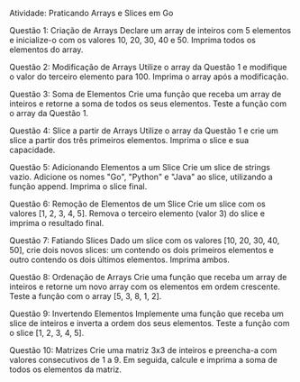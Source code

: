 Atividade: Praticando Arrays e Slices em Go

Questão 1: Criação de Arrays
Declare um array de inteiros com 5 elementos e inicialize-o com os valores 10, 20, 30, 40 e 50. Imprima todos os elementos do array.
    
Questão 2: Modificação de Arrays
Utilize o array da Questão 1 e modifique o valor do terceiro elemento para 100. Imprima o array após a modificação.

Questão 3: Soma de Elementos
Crie uma função que receba um array de inteiros e retorne a soma de todos os seus elementos. Teste a função com o array da Questão 1.

Questão 4: Slice a partir de Arrays
Utilize o array da Questão 1 e crie um slice a partir dos três primeiros elementos. Imprima o slice e sua capacidade.

Questão 5: Adicionando Elementos a um Slice
Crie um slice de strings vazio. Adicione os nomes "Go", "Python" e "Java" ao slice, utilizando a função append. Imprima o slice final.

Questão 6: Remoção de Elementos de um Slice
Crie um slice com os valores [1, 2, 3, 4, 5]. Remova o terceiro elemento (valor 3) do slice e imprima o resultado final.

Questão 7: Fatiando Slices
Dado um slice com os valores [10, 20, 30, 40, 50], crie dois novos slices: um contendo os dois primeiros elementos e outro contendo os dois últimos elementos. Imprima ambos.

Questão 8: Ordenação de Arrays
Crie uma função que receba um array de inteiros e retorne um novo array com os elementos em ordem crescente. Teste a função com o array [5, 3, 8, 1, 2].

Questão 9: Invertendo Elementos
Implemente uma função que receba um slice de inteiros e inverta a ordem dos seus elementos. Teste a função com o slice [1, 2, 3, 4, 5].

Questão 10: Matrizes
Crie uma matriz 3x3 de inteiros e preencha-a com valores consecutivos de 1 a 9. Em seguida, calcule e imprima a soma de todos os elementos da matriz.